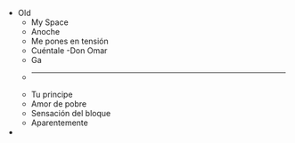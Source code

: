 - Old
	- My Space
	- Anoche
	- Me pones en tensión
	- Cuéntale -Don Omar
	- Ga
	-
	  ---
	- Tu principe
	- Amor de pobre
	- Sensación del bloque
	- Aparentemente
-